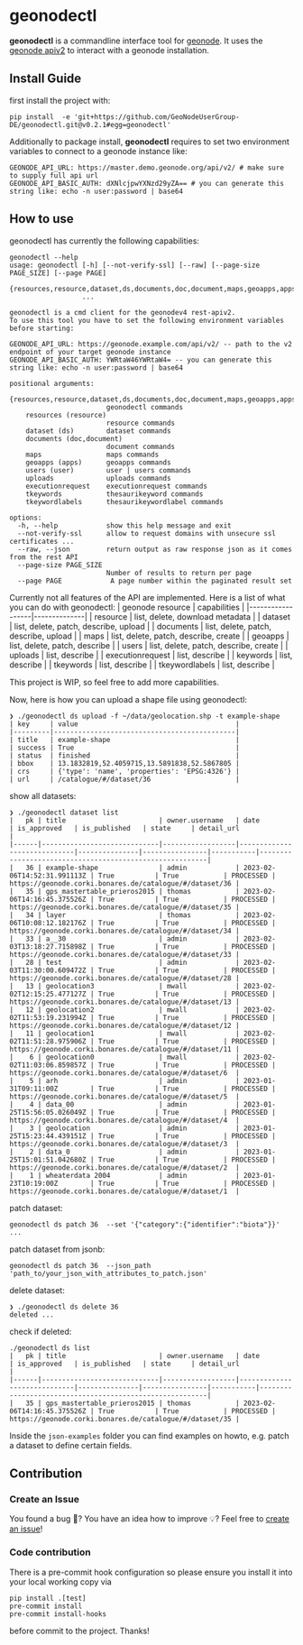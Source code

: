 # geonodectl

**geonodectl** is a commandline interface tool for [geonode](https://github.com/GeoNode/geonode). It uses the [geonode apiv2](https://docs.geonode.org/en/master/devel/api/V2/index.html) to interact with a geonode installation.

## Install Guide

first install the project with:

```
pip install  -e 'git+https://github.com/GeoNodeUserGroup-DE/geonodectl.git@v0.2.1#egg=geonodectl'
```

Additionally to package install, **geonodectl** requires to set two environment variables to connect to a geonode instance like:
```
GEONODE_API_URL: https://master.demo.geonode.org/api/v2/ # make sure to supply full api url
GEONODE_API_BASIC_AUTH: dXNlcjpwYXNzd29yZA== # you can generate this string like: echo -n user:password | base64
```

## How to use

geonodectl has currently the following capabilities:
```
geonodectl --help
usage: geonodectl [-h] [--not-verify-ssl] [--raw] [--page-size PAGE_SIZE] [--page PAGE]
                  {resources,resource,dataset,ds,documents,doc,document,maps,geoapps,apps,users,user,uploads,executionrequest,tkeywords,tkeywordlabels}
                  ...

geonodectl is a cmd client for the geonodev4 rest-apiv2.
To use this tool you have to set the following environment variables before starting:
  
GEONODE_API_URL: https://geonode.example.com/api/v2/ -- path to the v2 endpoint of your target geonode instance
GEONODE_API_BASIC_AUTH: YWRtaW46YWRtaW4= -- you can generate this string like: echo -n user:password | base64

positional arguments:
  {resources,resource,dataset,ds,documents,doc,document,maps,geoapps,apps,users,user,uploads,executionrequest,tkeywords,tkeywordlabels}
                        geonodectl commands
    resources (resource)
                        resource commands
    dataset (ds)        dataset commands
    documents (doc,document)
                        document commands
    maps                maps commands
    geoapps (apps)      geoapps commands
    users (user)        user | users commands
    uploads             uploads commands
    executionrequest    executionrequest commands
    tkeywords           thesaurikeyword commands
    tkeywordlabels      thesaurikeywordlabel commands

options:
  -h, --help            show this help message and exit
  --not-verify-ssl      allow to request domains with unsecure ssl certificates ...
  --raw, --json         return output as raw response json as it comes from the rest API
  --page-size PAGE_SIZE
                        Number of results to return per page
  --page PAGE            A page number within the paginated result set

```

Currently not all features of the API are implemented. Here is a list of what you can do with geonodectl:
| geonode resource | capabilities |
|------------------|--------------|
| resource         | list, delete, download metadata |
| dataset          | list, delete, patch, describe, upload |
| documents        | list, delete, patch, describe, upload |
| maps             | list, delete, patch, describe, create |
| geoapps          | list, delete, patch, describe |
| users            | list, delete, patch, describe, create |
| uploads          | list, describe |
| executionrequest | list, describe |
| keywords         | list, describe |
| tkeywords        | list, describe | 
| tkeywordlabels   | list, describe |

This project is WIP, so feel free to add more capabilities.


Now, here is how you can upload a shape file using geonodectl:
```
❯ ./geonodectl ds upload -f ~/data/geolocation.shp -t example-shape
| key     | value                                       |
|---------|---------------------------------------------|
| title   | example-shape                               |
| success | True                                        |
| status  | finished                                    |
| bbox    | 13.1832819,52.4059715,13.5891838,52.5867805 |
| crs     | {'type': 'name', 'properties': 'EPSG:4326'} |
| url     | /catalogue/#/dataset/36                     |
```

show all datasets:
```
❯ ./geonodectl dataset list
|   pk | title                       | owner.username   | date                        | is_approved   | is_published   | state     | detail_url                                              |
|------|-----------------------------|------------------|-----------------------------|---------------|----------------|-----------|---------------------------------------------------------|
|   36 | example-shape               | admin            | 2023-02-06T14:52:31.991113Z | True          | True           | PROCESSED | https://geonode.corki.bonares.de/catalogue/#/dataset/36 |
|   35 | gps_mastertable_prieros2015 | thomas           | 2023-02-06T14:16:45.375526Z | True          | True           | PROCESSED | https://geonode.corki.bonares.de/catalogue/#/dataset/35 |
|   34 | layer                       | thomas           | 2023-02-06T10:08:12.182176Z | True          | True           | PROCESSED | https://geonode.corki.bonares.de/catalogue/#/dataset/34 |
|   33 | a__30                       | admin            | 2023-02-03T13:18:27.715898Z | True          | True           | PROCESSED | https://geonode.corki.bonares.de/catalogue/#/dataset/33 |
|   28 | test                        | admin            | 2023-02-03T11:30:00.609472Z | True          | True           | PROCESSED | https://geonode.corki.bonares.de/catalogue/#/dataset/28 |
|   13 | geolocation3                | mwall            | 2023-02-02T12:15:25.477127Z | True          | True           | PROCESSED | https://geonode.corki.bonares.de/catalogue/#/dataset/13 |
|   12 | geolocation2                | mwall            | 2023-02-02T11:53:19.231994Z | True          | True           | PROCESSED | https://geonode.corki.bonares.de/catalogue/#/dataset/12 |
|   11 | geolocation1                | mwall            | 2023-02-02T11:51:28.975906Z | True          | True           | PROCESSED | https://geonode.corki.bonares.de/catalogue/#/dataset/11 |
|    6 | geolocation0                | mwall            | 2023-02-02T11:03:06.859857Z | True          | True           | PROCESSED | https://geonode.corki.bonares.de/catalogue/#/dataset/6  |
|    5 | arh                         | admin            | 2023-01-31T09:11:00Z        | True          | True           | PROCESSED | https://geonode.corki.bonares.de/catalogue/#/dataset/5  |
|    4 | data_00                     | admin            | 2023-01-25T15:56:05.026049Z | True          | True           | PROCESSED | https://geonode.corki.bonares.de/catalogue/#/dataset/4  |
|    3 | geolocation                 | admin            | 2023-01-25T15:23:44.439151Z | True          | True           | PROCESSED | https://geonode.corki.bonares.de/catalogue/#/dataset/3  |
|    2 | data_0                      | admin            | 2023-01-25T15:01:51.042680Z | True          | True           | PROCESSED | https://geonode.corki.bonares.de/catalogue/#/dataset/2  |
|    1 | wheaterdata 2004            | admin            | 2023-01-23T10:19:00Z        | True          | True           | PROCESSED | https://geonode.corki.bonares.de/catalogue/#/dataset/1  |
```

patch dataset:
```
geonodectl ds patch 36  --set '{"category":{"identifier":"biota"}}'
...
```

patch dataset from jsonb:
```
geonodectl ds patch 36  --json_path 'path_to/your_json_with_attributes_to_patch.json'
```

delete dataset:
```
❯ ./geonodectl ds delete 36
deleted ...
```

check if deleted:
```
./geonodectl ds list
|   pk | title                       | owner.username   | date                        | is_approved   | is_published   | state     | detail_url                                              |
|------|-----------------------------|------------------|-----------------------------|---------------|----------------|-----------|---------------------------------------------------------|
|   35 | gps_mastertable_prieros2015 | thomas           | 2023-02-06T14:16:45.375526Z | True          | True           | PROCESSED | https://geonode.corki.bonares.de/catalogue/#/dataset/35 |
```

Inside the `json-examples` folder you can find examples on howto, e.g. patch a dataset to define certain fields.

## Contribution

### Create an Issue

You found a bug :lady_beetle:? 
You have an idea how to improve :bulb:?
Feel free to [create an issue](https://github.com/GeoNodeUserGroup-DE/geonodectl/issues/new/choose)!


### Code contribution

There is a pre-commit hook configuration so please ensure you install it into your local working copy via

```
pip install .[test]
pre-commit install
pre-commit install-hooks
```

before commit to the project. Thanks!